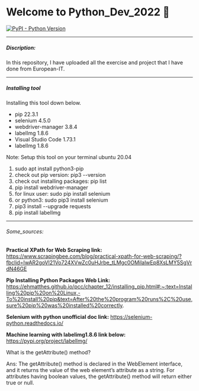 # Welcome to Python_Dev_2022 👋

<a href="https://pypi.org/project/readme-coverage-badger" target="_blank">
  <img src="https://img.shields.io/pypi/pyversions/readme-coverage-badger" alt="PyPI - Python Version">
</a>

<hr>

##### Discription:
In this repository, I have uploaded all the exercise and project that I have done from European-IT.

<hr>

##### Installing tool
<p>Installing this tool down below.</p>
<ul>
 <li>pip 22.3.1</li>
 <li>selenium 4.5.0</li>
 <li>webdriver-manager 3.8.4</li>
 <li>labelImg 1.8.6</li>
 <li>Visual Studio Code 1.73.1</li>
 <li>labelImg 1.8.6</li>
</ul>

<p>Note: Setup this tool on your terminal ubuntu 20.04</p>

1. sudo apt install python3-pip
2. check out pip version: pip3 --version
3. check out installing packages: pip list
4. pip install webdriver-manager
5. for linux user: sudo pip install selenium
6. or python3: sudo pip3 install selenium
7. pip3 install --upgrade requests
8. pip install labelImg

<hr>

###### Some_sources:
**Practical XPath for Web Scraping link:**
https://www.scrapingbee.com/blog/practical-xpath-for-web-scraping/?fbclid=IwAR2goVl21Vo724XVwZc0uHJrbe_tLMgc0OMilalwEp8XsLMY5SgVrdN46GE


 **Pip Installing Python Packages Web Link:** https://ehmatthes.github.io/pcc/chapter_12/installing_pip.html#:~:text=Installing%20pip%20on%20Linux,-To%20install%20pip&text=After%20the%20program%20runs%2C%20use,sure%20pip%20was%20installed%20correctly.


**Selenium with python unofficial doc link:**
https://selenium-python.readthedocs.io/

**Machine learning with labelimg1.8.6 link below:**
 https://pypi.org/project/labelImg/

<p>What is the getAttribute() method?</p>

<p>Ans: The getAttribute() method is declared in the WebElement interface, and it returns the value of the web element’s attribute as a string. For attributes having boolean values, the getAttribute() method will return either true or null.</p>


